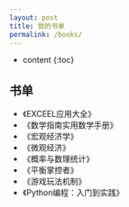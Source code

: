 ```yaml
---
layout: post
title: 我的书单
permalink: /books/
---
```


* content
{:toc}


书单
-----------------------------------------------------------------

+ 《EXCEEL应用大全》
+ 《数学指南实用数学手册》
+ 《宏观经济学》
+ 《微观经济》
+ 《概率与数理统计》
+ 《平衡掌控者》
+ 《游戏玩法机制》
+ 《Python编程：入门到实践》
